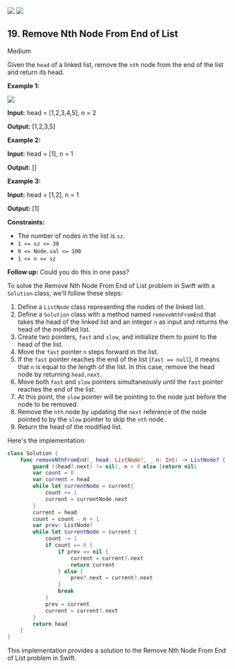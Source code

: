 [![](https://img.shields.io/github/stars/LeetCode-in-Swift/LeetCode-in-Swift?label=Stars&style=flat-square)](https://github.com/LeetCode-in-Swift/LeetCode-in-Swift)
[![](https://img.shields.io/github/forks/LeetCode-in-Swift/LeetCode-in-Swift?label=Fork%20me%20on%20GitHub%20&style=flat-square)](https://github.com/LeetCode-in-Swift/LeetCode-in-Swift/fork)

## 19\. Remove Nth Node From End of List

Medium

Given the `head` of a linked list, remove the `nth` node from the end of the list and return its head.

**Example 1:**

![](https://assets.leetcode.com/uploads/2020/10/03/remove_ex1.jpg)

**Input:** head = [1,2,3,4,5], n = 2

**Output:** [1,2,3,5] 

**Example 2:**

**Input:** head = [1], n = 1

**Output:** [] 

**Example 3:**

**Input:** head = [1,2], n = 1

**Output:** [1] 

**Constraints:**

*   The number of nodes in the list is `sz`.
*   `1 <= sz <= 30`
*   `0 <= Node.val <= 100`
*   `1 <= n <= sz`

**Follow up:** Could you do this in one pass?

To solve the Remove Nth Node From End of List problem in Swift with a `Solution` class, we'll follow these steps:

1. Define a `ListNode` class representing the nodes of the linked list.
2. Define a `Solution` class with a method named `removeNthFromEnd` that takes the head of the linked list and an integer `n` as input and returns the head of the modified list.
3. Create two pointers, `fast` and `slow`, and initialize them to point to the head of the list.
4. Move the `fast` pointer `n` steps forward in the list.
5. If the `fast` pointer reaches the end of the list (`fast == null`), it means that `n` is equal to the length of the list. In this case, remove the head node by returning `head.next`.
6. Move both `fast` and `slow` pointers simultaneously until the `fast` pointer reaches the end of the list.
7. At this point, the `slow` pointer will be pointing to the node just before the node to be removed.
8. Remove the `nth` node by updating the `next` reference of the node pointed to by the `slow` pointer to skip the `nth` node.
9. Return the head of the modified list.

Here's the implementation:

```swift
class Solution {
    func removeNthFromEnd(_ head: ListNode?, _ n: Int) -> ListNode? {
        guard ((head?.next) != nil), n > 0 else {return nil}
        var count = 0
        var current = head
        while let currentNode = current{
            count += 1
            current = currentNode.next
        }
        current = head
        count = count - n + 1
        var prev: ListNode?
        while let currentNode = current {
            count -= 1
            if count == 0 {
                if prev == nil {
                    current = current?.next
                    return current
                } else {
                    prev?.next = current?.next
                }
                break
            }
            prev = current
            current = current?.next
        }
        return head
    }
}
```

This implementation provides a solution to the Remove Nth Node From End of List problem in Swift.